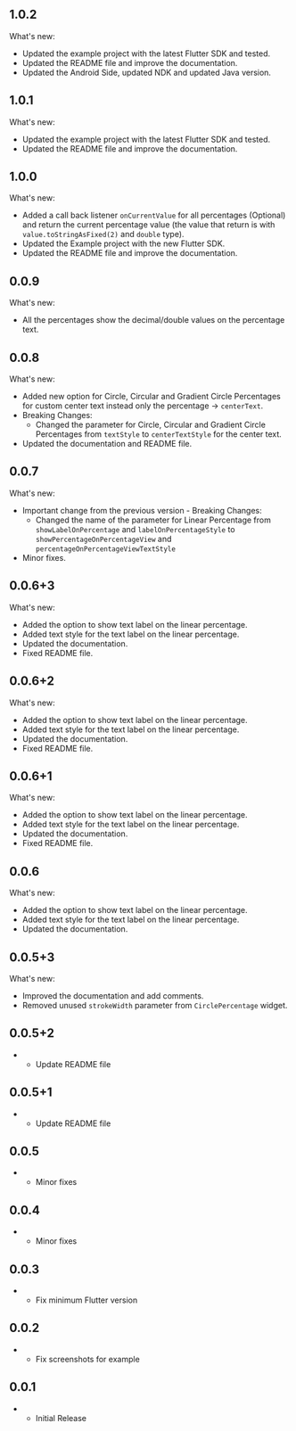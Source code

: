 ## 1.0.2

What's new:
- Updated the example project with the latest Flutter SDK and tested.
- Updated the README file and improve the documentation.
- Updated the Android Side, updated NDK and updated Java version.

## 1.0.1

What's new:
- Updated the example project with the latest Flutter SDK and tested.
- Updated the README file and improve the documentation.

## 1.0.0

What's new:
- Added a call back listener `onCurrentValue` for all percentages (Optional) and return the current percentage value (the value that return is with `value.toStringAsFixed(2)` and `double` type).
- Updated the Example project with the new Flutter SDK.
- Updated the README file and improve the documentation.

## 0.0.9

What's new:
- All the percentages show the decimal/double values on the percentage text.

## 0.0.8

What's new:
- Added new option for Circle, Circular and Gradient Circle Percentages for custom center text instead only the percentage -> `centerText`.
- Breaking Changes:
  - Changed the parameter for Circle, Circular and Gradient Circle Percentages from `textStyle` to `centerTextStyle` for the center text.
- Updated the documentation and README file.

## 0.0.7

What's new:
- Important change from the previous version - Breaking Changes:
  - Changed the name of the parameter for Linear Percentage from `showLabelOnPercentage` and `labelOnPercentageStyle` to `showPercentageOnPercentageView` and `percentageOnPercentageViewTextStyle`
- Minor fixes.

## 0.0.6+3

What's new:
- Added the option to show text label on the linear percentage.
- Added text style for the text label on the linear percentage.
- Updated the documentation.
- Fixed README file.

## 0.0.6+2

What's new:
- Added the option to show text label on the linear percentage.
- Added text style for the text label on the linear percentage.
- Updated the documentation.
- Fixed README file.

## 0.0.6+1

What's new:
- Added the option to show text label on the linear percentage.
- Added text style for the text label on the linear percentage.
- Updated the documentation.
- Fixed README file.

## 0.0.6

What's new:
- Added the option to show text label on the linear percentage.
- Added text style for the text label on the linear percentage.
- Updated the documentation.

## 0.0.5+3

What's new:
- Improved the documentation and add comments.
- Removed unused `strokeWidth` parameter from `CirclePercentage` widget.

## 0.0.5+2

* - Update README file

## 0.0.5+1

* - Update README file

## 0.0.5

* - Minor fixes

## 0.0.4

* - Minor fixes

## 0.0.3

* - Fix minimum Flutter version

## 0.0.2

* - Fix screenshots for example

## 0.0.1

* - Initial Release